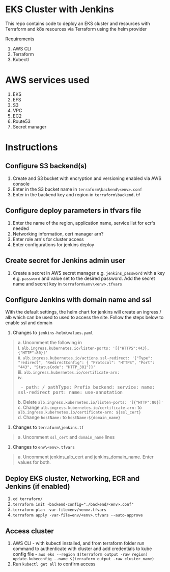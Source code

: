 # EKS Cluster with Jenkins
This repo contains code to deploy an EKS cluster and resources with Terraform and k8s resources via Terraform using the helm provider

Requirements
1. AWS CLI
2. Terraform
3. Kubectl

# AWS services used
1. EKS
2. EFS
3. S3
4. VPC
5. EC2
6. Route53
7. Secret manager

# Instructions

## Configure S3 backend(s)
1.  Create and S3 bucket with encryption and versioning enabled via AWS console
2.  Enter in the S3 bucket name in `terraform\backend\<env>.conf`
3.  Enter in the backend key and region in `terraform\backend.tf`

## Configure deploy parameters in tfvars file
1. Enter the name of the region, application name, service list for ecr's needed
2. Networking information, cert manager arn?
3. Enter role arn's for cluster access
4. Enter configurations for jenkins deploy

## Create secret for Jenkins admin user
1. Create a secret in AWS secret manager e.g. `jenkins_password` with a key e.g. `password` and value set to the desired password. Add the secret name and secret key in `terraform\env\<env>.tfvars`

## Configure Jenkins with domain name and ssl
 With the default settings, the helm chart for jenkins will create an ingress / alb which can be used to used to access the site. Follow the steps below to enable ssl and domain

 1. Changes to `jenkins-helm\values.yaml` <br />
> a. Uncomment the following in <br />
>   i. `alb.ingress.kubernetes.io/listen-ports: '[{"HTTPS":443}, {"HTTP":80}]'` <br />
>   ii. `alb.ingress.kubernetes.io/actions.ssl-redirect: '{"Type": "redirect", "RedirectConfig": { "Protocol": "HTTPS", "Port": "443", "StatusCode": "HTTP_301"}}'` <br />
>   iii. `alb.ingress.kubernetes.io/certificate-arn:` <br />
>   iv.  <pre> - path: / 
          pathType: Prefix 
          backend: 
            service:
                name: ssl-redirect
                port:
                    name: use-annotation 
         </pre>
> b. Delete `alb.ingress.kubernetes.io/listen-ports: '[{"HTTP":80}]' ` <br />
> c. Change `alb.ingress.kubernetes.io/certificate-arn:` to `alb.ingress.kubernetes.io/certificate-arn: ${ssl_cert}` <br />
> d. Change `hostName:` to `hostName:${domain_name}` <br />
 1. Changes to `terraform\jenkins.tf`
> a. Uncomment `ssl_cert` and `domain_name` lines   
 1. Changes to `env\<env>.tfvars`
> a. Uncomment jenkins_alb_cert and jenkins_domain_name. Enter values for both. <br />


## Deploy EKS cluster, Networking, ECR and Jenkins (if enabled)
1. `cd terraform/`
2. `terraform init -backend-config="./backend/<env>.conf"`
3. `terraform plan -var-file=env/<env>.tfvars`
4. `terraform apply -var-file=env/<env>.tfvars --auto-approve`


## Access cluster
1. AWS CLI - with kubectl installed, and from terraform folder run command to authenticate with cluster and add credentials to kube config file - `aws eks --region $(terraform output -raw region) update-kubeconfig --name $(terraform output -raw cluster_name)`
2. Run `kubectl get all` to confirm access
